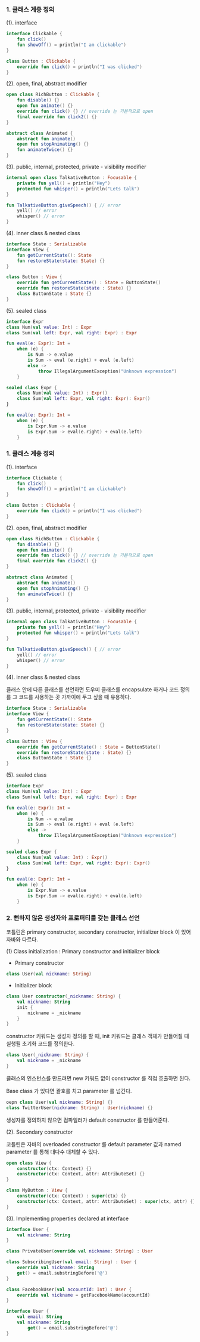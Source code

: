 ### 1. 클래스 계층 정의

(1). interface

```kotlin
interface Clickable {
	fun click()
	fun showOff() = println("I am clickable")
}

class Button : Clickable {
	override fun click() = println("I was clicked")
}
```

(2). open, final, abstract modifier

```kotlin
open class RichButton : Clickable {
	fun disable() {}
	open fun animate() {}
	override fun click() {} // override 는 기본적으로 open
	final override fun click2() {}
}

abstract class Animated {
	abstract fun animate()
	open fun stopAnimating() {}
	fun animateTwice() {}
}
```

(3). public, internal, protected, private - visibility modifier

```kotlin
internal open class TalkativeButton : Focusable {
	private fun yell() = println("Hey")
	protected fun whisper() = println("Lets talk")
}

fun TalkativeButton.giveSpeech() { // error
	yell() // error
	whisper() // error
}
```

(4). inner class & nested class

```kotlin
interface State : Serializable
interface View {
	fun getCurrentState(): State
	fun restoreState(state: State) {}
}

class Button : View {
	override fun getCurrentState() : State = ButtonState()
	override fun restoreState(state : State) {}
	class ButtonState : State {}
}
```

(5). sealed class

```kotlin
interface Expr
class Num(val value: Int) : Expr
class Sum(val left: Expr, val right: Expr) : Expr

fun eval(e: Expr): Int =
	when (e) {
		is Num -> e.value
		is Sum -> eval (e.right) + eval (e.left)
		else ->
			throw IllegalArgumentException("Unknown expression")
	}

sealed class Expr {
	class Num(val value: Int) : Expr()
	class Sum(val left: Expr, val right: Expr): Expr()
}

fun eval(e: Expr): Int =
	when (e) {
		is Expr.Num -> e.value
		is Expr.Sum -> eval(e.right) + eval(e.left)
	}
```



### 1. 클래스 계층 정의

(1). interface

```kotlin
interface Clickable {
	fun click()
	fun showOff() = println("I am clickable")
}

class Button : Clickable {
	override fun click() = println("I was clicked")
}
```

(2). open, final, abstract modifier

```kotlin
open class RichButton : Clickable {
	fun disable() {}
	open fun animate() {}
	override fun click() {} // override 는 기본적으로 open
	final override fun click2() {}
}

abstract class Animated {
	abstract fun animate()
	open fun stopAnimating() {}
	fun animateTwice() {}
}
```

(3). public, internal, protected, private - visibility modifier

```kotlin
internal open class TalkativeButton : Focusable {
	private fun yell() = println("Hey")
	protected fun whisper() = println("Lets talk")
}

fun TalkativeButton.giveSpeech() { // error
	yell() // error
	whisper() // error
}
```

(4). inner class & nested class

클래스 안에 다른 클래스를 선언하면 도우미 클래스를 encapsulate 하거나 코드 정의를 그 코드를 사용하는 곳 가까이에 두고 싶을 때 유용하다.

```kotlin
interface State : Serializable
interface View {
	fun getCurrentState(): State
	fun restoreState(state: State) {}
}

class Button : View {
	override fun getCurrentState() : State = ButtonState()
	override fun restoreState(state : State) {}
	class ButtonState : State {}
}
```

(5). sealed class

```kotlin
interface Expr
class Num(val value: Int) : Expr
class Sum(val left: Expr, val right: Expr) : Expr

fun eval(e: Expr): Int =
	when (e) {
		is Num -> e.value
		is Sum -> eval (e.right) + eval (e.left)
		else ->
			throw IllegalArgumentException("Unknown expression")
	}

sealed class Expr {
	class Num(val value: Int) : Expr()
	class Sum(val left: Expr, val right: Expr): Expr()
}

fun eval(e: Expr): Int =
	when (e) {
		is Expr.Num -> e.value
		is Expr.Sum -> eval(e.right) + eval(e.left)
	}
```

### 2. 뻔하지 않은 생성자와 프로퍼티를 갖는 클래스 선언

코틀린은 primary constructor, secondary constructor, initializer block 이 있어 자바와 다르다.

(1) Class initialization : Primary constructor and initializer block

- Primary constructor

```kotlin
class User(val nickname: String)
```

- Initializer block

```kotlin
class User constructor(_nickname: String) {
	val nickname: String
	init {
		nickname = _nickname
	}
}
```

constructor 키워드는 생성자 정의를 할 때, init 키워드는 클래스 객체가 만들어질 때 실행될 초기화 코드를 정의한다.

```kotlin
class User(_nickname: String) {
	val nickname = _nickname
}
```

클래스의 인스턴스를 만드려면 new 키워드 없이 constructor 를 직접 호출하면 된다.

Base class 가 있다면 괄호를 치고 parameter 를 넘긴다.

```kotlin
oepn class User(val nickname: String) {}
class TwitterUser(nickname: String) : User(nickname) {}
```

생성자를 정의하지 않으면 컴파일러가 default constructor 를 만들어준다.

(2). Secondary constructor

코틀린은 자바의 overloaded constructor 를 default parameter 값과 named parameter 를 통해 대다수 대체할 수 있다.

```kotlin
open class View {
	constructor(ctx: Context) {}
	constructor(ctx: Context, attr: AttributeSet) {}
}
```

```kotlin
class MyButton : View {
	constructor(ctx: Context) : super(ctx) {}
	constructor(ctx: Context, attr: AttributeSet) : super(ctx, attr) {}
}
```

(3). Implementing properties declared at interface

```kotlin
interface User {
	val nickname: String
}

class PrivateUser(override val nickname: String) : User

class SubscribingUser(val email: String) : User {
	override val nickname: String
	get() = email.substringBefore('@')
}

class FacebookUser(val accountId: Int) : User {
	override val nickname = getFacebookName(accountId)
}

interface User {
	val email: String
	val nickname: String
		get() = email.substringBefore('@')
}
```

